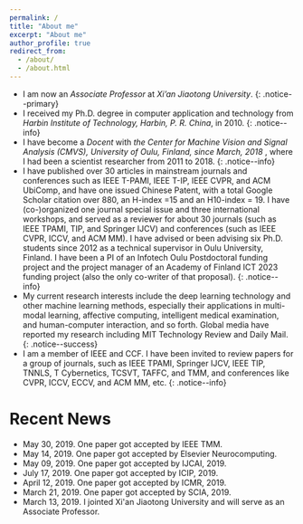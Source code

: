 ```yaml
---
permalink: /
title: "About me"
excerpt: "About me"
author_profile: true
redirect_from: 
  - /about/
  - /about.html
---
```



* I am now an <i>Associate Professor</i> at <i>Xi’an Jiaotong University</i>. 
{: .notice--primary}
* I received my Ph.D. degree in computer application and technology from <i>Harbin Institute of Technology, Harbin, P. R. China</i>, in 2010.
{: .notice--info} 
* I have become a <i>Docent</i> with <i>the Center for Machine Vision and Signal Analysis (CMVS), University of Oulu, Finland, since March, 2018 </i>, where I had been a scientist researcher from 2011 to 2018. 
{: .notice--info} 
* I have published over 30 articles in mainstream journals and conferences such as IEEE T-PAMI, IEEE T-IP, IEEE CVPR, and ACM UbiComp, and have one issued Chinese Patent, with a total Google Scholar citation over 880, an H-index =15 and an H10-index = 19. I have (co-)organized one journal special issue and three international workshops, and served as a reviewer for about 30 journals (such as IEEE TPAMI, TIP, and Springer IJCV) and conferences (such as IEEE CVPR, ICCV, and ACM MM). I have advised or been advising six Ph.D. students since 2012 as a technical supervisor in Oulu University, Finland. I have been a PI of an Infotech Oulu Postdoctoral funding project and the project manager of an Academy of Finland ICT 2023 funding project (also the only co-writer of that proposal). 
{: .notice--info} 
* My current research interests include the deep learning technology and other machine learning methods, especially their applications in multi-modal learning, affective computing, intelligent medical examination, and human-computer interaction, and so forth. Global media have reported my research including MIT Technology Review and Daily Mail.
{: .notice--success}
* I am a member of IEEE and CCF. I have been invited to review papers for a group of journals, such as IEEE TPAMI, Springer IJCV, IEEE TIP, TNNLS, T Cybernetics, TCSVT, TAFFC, and TMM, and conferences like CVPR, ICCV, ECCV, and ACM MM, etc.
{: .notice--info} 

# Recent News
* May 30, 2019. One paper got accepted by IEEE TMM.
* May 14, 2019. One paper got accepted by Elsevier Neurocomputing.
* May 09, 2019. One paper got accepted by IJCAI, 2019. 
* July 17, 2019. One paper got accepted by ICIP, 2019. 
* April 12, 2019. One paper got accepted by ICMR, 2019. 
* March 21, 2019. One paper got accepted by SCIA, 2019. 
* March 13, 2019. I jointed Xi'an Jiaotong University and will serve as an Associate Professor. 